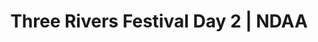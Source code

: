 ---
layout: match
title: Three Rivers Festival Day 2 | NDAA
keywords: NDAA, norwich & district anglers, norwich and district angling, norwich & district, matches, fishing match, match list, match calendar, match listing, ndaa three rivers festival 2025, 2025 ndaa three rivers festival, ndaa 3 rivers festival
match-period: days
sections:
  # - title: Match Information
  #   hash: match-info
  #   css-class: match-info
  #   paragraphs:
  #     - hdr:
  #       img:
  #       sentences:
  #         - txt: Entry Fee £70 with an optional £10 Superpool each day (to be paid before the Day 1 draw).
  #         - txt: Those of you who draw scales on Day 2 please ensure you return them to Match HQ at end of Day 2.
  #         - txt: Results across all three days will be declared at end of Day 3.
  #       #   - txt: Please text **Andy Wilson-Sutter 07990 572729  or email [awilsonsutter@aol.com](mailto:awilsonsutter@aol.com)**, for further information.
  - title: Match Result
    hash: match-result
    paragraphs:
      - hdr:
        img:
        sentences:
          # - txt: Day 1 top six weights shown above.
          - txt: Three Rivers Festival decided by sections points (then accumulated weight).
          - txt: Positions after Day 2 shown below.
  - title: 
    hash:
    css-class: table-container
    paragraphs:
      - result-file: trf-d2
---